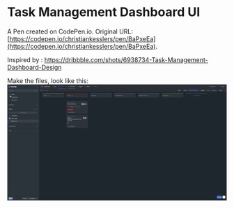 # Task Management Dashboard UI

A Pen created on CodePen.io. Original URL: [https://codepen.io/christiankesslers/pen/BaPxeEa](https://codepen.io/christiankesslers/pen/BaPxeEa).

Inspired by : https://dribbble.com/shots/6938734-Task-Management-Dashboard-Design

Make the files, look like this:
![](image.png)
